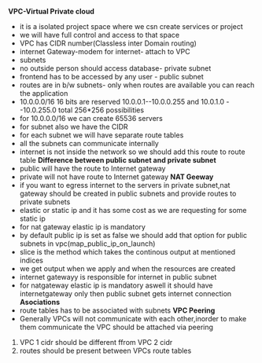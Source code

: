 **VPC-Virtual Private cloud**
- it is a isolated project space where we csn create services or project
- we will have full control and access to that space
- VPC has CIDR number(Classless inter Domain routing)
- internet Gateway-modem for internet- attach to VPC
- subnets
- no outside person should access database- private subnet
- frontend has to be accessed by any user - public subnet
- routes are in b/w subnets- only when routes are available you can reach the application
- 10.0.0.0/16 16 bits are reserved 10.0.0.1--10.0.0.255 and 10.0.1.0 --10.0.255.0 total 256*256 possibilities
- for 10.0.0.0/16 we can create 65536 servers
- for subnet also we have the CIDR
- for each subnet we will have separate route tables
- all the subnets can communicate internally
- internet is not inside the network so we should add this route to route table
**Difference between public subnet and private subnet**
- public will have the route to Internet gateway
- private will not have route to Internet gateway
**NAT Geeway**
-  if you want to egress internet to the servers in private subnet,nat gateway should be created in public subnets and provide routes to private subnets
- elastic or static ip and it has some cost as we are requesting for some static ip
- for nat gateway elastic ip is mandatory
- by default public ip is set as false we should add that option for public subnets in vpc(map_public_ip_on_launch)
- slice is the method which takes the continous output at mentioned indices
- we get output when we apply and when the resources are created
- internet gatewayy is responsible for internet in public subnet
- for natgateway elastic ip is mandatory aswell it should have internetgateway only then public subnet gets internet connection
**Asociations**
- route tables has to be associated with subnets
**VPC Peering**
- Generally VPCs will not communicate with each other,inorder to make them communicate the VPC should be attached via peering
1. VPC 1 cidr should be different ffrom VPC 2 cidr
2. routes should be present between VPCs route tables
